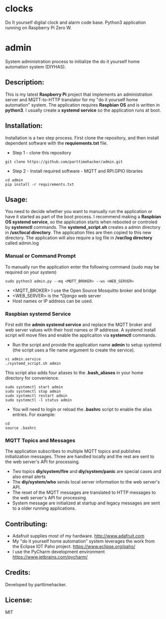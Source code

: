 # clocks
Do It yourself digital clock and alarm code base. Python3 application running on Raspberry Pi Zero W.
# admin
System administration process to initialize the do it yourself home automation system (DIYHAS). 
## Description: 
This is my latest **Raspberry Pi** project that implements an administration server and MQTT-to-HTTP translator for my "do it yourself home automation" system.  The application requires **Raspbian OS** and is written in **python3**. I usually create a **systemd service** so the application runs at boot.

## Installation: 
Installation is a two step process. First clone the repository, and then install dependent software with the **requiements.txt** file. 

- Step 1 - clone this repository
```
git clone https://github.com/parttimehacker/admin.git
```
- Step 2 - Install required software - MQTT and RPI.GPIO libraries
```
cd admin
pip install -r requirements.txt
```
## Usage: 
You need to decide whether you want to manually run the application or have it started as part of the boot process. I recommend making a **Raspbian OS systemd service**, so the application starts when rebooted or controled by **systemctl** commands. The **systemd_script.sh** creates a admin directory in **/usr/local directory**. The application files are then copied to this new directory. The application will also require a log file in **/var/log directory** called admin.log
### Manual or Command Prompt
To manually run the application enter the following command (sudo may be required on your system)
```
sudo python3 admin.py --mq <MQTT_BROKER> --ws <WEB_SERVER>
```
- <MQTT_BROKER> I use the Open Source Mosquitto broker and bridge
- <WEB_SERVER> is the **Django* web server 
- Host names or IP address can be used.
### Raspbian systemd Service
First edit the **admin systemd service** and replace the MQTT broker and web server values with their host names or IP addresse. A systemd install script will move files and enable the applicaiton via **systemctl** commands.
- Run the script and provide the application name **admin** to setup systemd (the script uses a file name argument to create the service). 
```
vi admin.service
./systemd_script.sh admin
```
This script also adds four aliases to the **.bash_aliases** in your home directory for convenience.
```
sudo systemctl start admin
sudo systemctl stop admin
sudo systemctl restart admin
sudo systemctl -l status admin
```
- You will need to login or reload the **.bashrc** script to enable the alias entries. For example:
```
cd
source .bashrc
```
### MQTT Topics and Messages
The application subscribes to multiple MQTT topics and publishes initialization messages. Three are handled locally and the rest are sent to the web server's API for processing.
- Two topics **diy/system/fire** and **diy/system/panic** are special cases and also email alerts
- The **diy/system/who** sends local server information to the web server's API. 
- The reset of the MQTT messages are translated to HTTP messages to the web server's API for processing.
- System message are initialized at startup and legacy messages are sent to a older running applications.
## Contributing: 
- Adafruit supplies most of my hardware. http://www.adafruit.com
- My "do it yourself home automation" system leverages the work from the Eclipse IOT Paho project. https://www.eclipse.org/paho/
- I use the PyCharm development environment https://www.jetbrains.com/pycharm/
## Credits: 
Developed by parttimehacker.
## License: 
MIT

